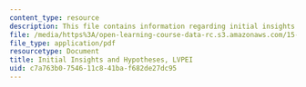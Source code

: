 ```yaml
---
content_type: resource
description: This file contains information regarding initial insights and hypotheses.
file: /media/https%3A/open-learning-course-data-rc.s3.amazonaws.com/15-s07-globalhealth-lab-spring-2013/c7a763b0754611c841baf682de27dc95_MIT15_S07S13_ini_in_hy_lvp.pdf
file_type: application/pdf
resourcetype: Document
title: Initial Insights and Hypotheses, LVPEI
uid: c7a763b0-7546-11c8-41ba-f682de27dc95
---
```

